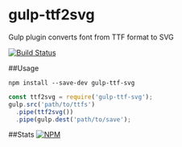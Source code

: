 # gulp-ttf2svg
Gulp plugin converts font from TTF format to SVG

[![Build Status](https://travis-ci.org/hetsketch/gulp-ttf2svg.svg?branch=master)](https://travis-ci.org/hetsketch/gulp-ttf2svg)

##Usage
```shell
npm install --save-dev gulp-ttf-svg
```
```javascript
const ttf2svg = require('gulp-ttf-svg');
gulp.src('path/to/ttfs')
  .pipe(ttf2svg())
  .pipe(gulp.dest('path/to/save');
```
##Stats
[![NPM](https://nodei.co/npm/gulp-ttf-svg.png?downloads=true&downloadRank=true&stars=true)](https://nodei.co/npm/gulp-ttf-svg)
